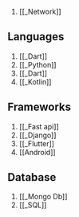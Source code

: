 1. [[_Network]]
## Languages
1. [[_Dart]]
2. [[_Python]]
3. [[_Dart]]
4. [[_Kotlin]]
## Frameworks 
1. [[_Fast api]]
2. [[_Django]]
3. [[_Flutter]]
4. [[Android]]
## Database
1. [[_Mongo Db]]
2. [[_SQL]]



